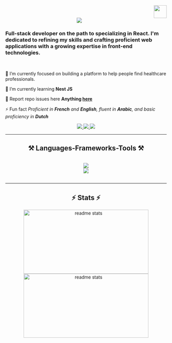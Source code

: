 
<img src="https://cdn.worldvectorlogo.com/logos/react-2.svg" width="40px" height="40px" align="right" />


<h1 align="center">
    <img src="https://readme-typing-svg.herokuapp.com/?font=Righteous&size=35&center=true&vCenter=true&width=500&height=70&duration=4000&lines=Hi+There!+👋;+I'm+osama+lmezouari!;" />
</h1>

<h3 align="left" letter-spacing="4px">Full-stack developer on the path to specializing in React. I'm dedicated to refining my skills and crafting proficient web applications with a growing expertise in front-end technologies.</h3>

<br/>

<div align="left">
 
 🔭 I’m currently focused on building a platform to help people find healthcare professionals.
 
 🌱 I’m currently learning **Nest JS**

💬 Report repo issues here **Anything [here](https://github.com/salesp07/salesp07/issues)**

⚡ Fun fact *Proficient in **French** and **English**, fluent in **Arabic**, and basic proficiency in **Dutch***

 </div>
 
<div align="center"> 
  <a href="mailto:oussamalm147@gmail.com">
    <img src="https://img.shields.io/badge/Gmail-333333?style=for-the-badge&logo=gmail&logoColor=red" />
  </a>
  <a href="https://www.linkedin.com/in/oussama-lmezouari-307a32298/" target="_blank">
    <img src="https://img.shields.io/badge/LinkedIn-0077B5?style=for-the-badge&logo=linkedin&logoColor=white" target="_blank" />
  </a>
  <a href="_" target="_blank">
     <img src="https://img.shields.io/badge/Portfolio-FF5722?style=for-the-badge&logo=p&logoColor=white" target="_blank" /> <!-- sqlite, safari, google-chrome are other good icon options -->
  </a>
</div>

 <hr/>
 
<h2 align="center">⚒️ Languages-Frameworks-Tools ⚒️</h2>
<br/>
<div align="center">
    <img src="https://skillicons.dev/icons?i=c,html,css,sass,tailwind,javascript,typescript,react,redux,nodejs,php,mysql" />
    <br>
    <img src="https://skillicons.dev/icons?i=git,github,linux,idea,vscode,vite" /><br>
</div>

<br/>
<hr/>

<h2 align="center">⚡ Stats ⚡</h2>

<div align=center>
    <img width=390 height="200px" src="https://github-readme-stats.vercel.app/api?username=osamalmezouari&count_private=true&show_icons=true&theme=react&rank_icon=github&border_radius=10" alt="readme stats" /><br/>
     <img width=390 height="200px" src="https://github-readme-stats.vercel.app/api/top-langs/?username=osamalmezouari&layout=compact&theme=react&border_radius=10" alt="readme stats" />


</div>
